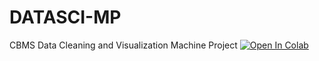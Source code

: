 # DATASCI-MP
CBMS Data Cleaning and Visualization Machine Project
[![Open In Colab](https://colab.research.google.com/assets/colab-badge.svg)](https://colab.research.google.com/github/poisonivysaur/DATASCI-MP/blob/master/notebooks/colab-github-demo.ipynb)
